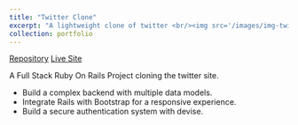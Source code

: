```yaml
---
title: "Twitter Clone"
excerpt: "A lightweight clone of twitter <br/><img src='/images/img-twitter.jpg'>"
collection: portfolio
---
```


[Repository](https://github.com/simandebvu/twitter-clone/)
[Live Site](https://zim-twitter-clone.herokuapp.com/)

A Full Stack Ruby On Rails Project cloning the twitter site.

- Build a complex backend with multiple data models.
- Integrate Rails with Bootstrap for a responsive experience.
- Build a secure authentication system with devise.